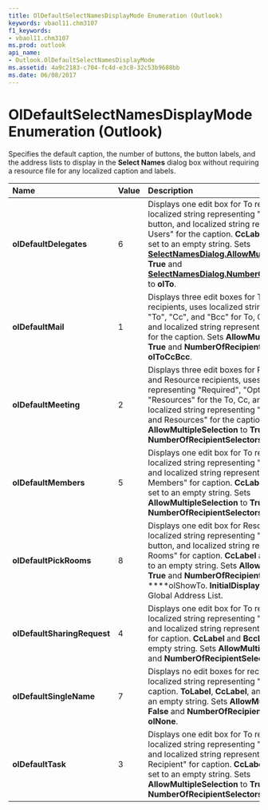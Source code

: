 ```yaml
---
title: OlDefaultSelectNamesDisplayMode Enumeration (Outlook)
keywords: vbaol11.chm3107
f1_keywords:
- vbaol11.chm3107
ms.prod: outlook
api_name:
- Outlook.OlDefaultSelectNamesDisplayMode
ms.assetid: 4a9c2183-c704-fc4d-e3c8-32c53b9688bb
ms.date: 06/08/2017
---
```



# OlDefaultSelectNamesDisplayMode Enumeration (Outlook)

Specifies the default caption, the number of buttons, the button labels, and the address lists to display in the **Select Names** dialog box without requiring a resource file for any localized caption and labels.



|**Name**|**Value**|**Description**|
|:-----|:-----|:-----|
| **olDefaultDelegates**|6|Displays one edit box for To recipients, uses localized string representing "Add" for the To button, and localized string representing "Add Users" for the caption. **CcLabel** and **BccLabel** are set to an empty string. Sets **[SelectNamesDialog.AllowMultipleSelection](selectnamesdialog-allowmultipleselection-property-outlook.md)** to **True** and **[SelectNamesDialog.NumberOfRecipientSelectors](selectnamesdialog-numberofrecipientselectors-property-outlook.md)** to **olTo**.|
| **olDefaultMail**|1|Displays three edit boxes for To, Cc, and Bcc recipients, uses localized strings representing "To", "Cc", and "Bcc" for To, Cc, and Bcc buttons, and localized string representing "Select Names" for the caption. Sets **AllowMultipleSelection** to **True** and **NumberOfRecipientSelectors** to **olToCcBcc**.|
| **olDefaultMeeting**|2|Displays three edit boxes for Required, Optional, and Resource recipients, uses localized strings representing "Required", "Optional", and "Resources" for the To, Cc, and Bcc buttons, and localized string representing "Select Attendees and Resources" for the caption. Sets **AllowMultipleSelection** to **True** and **NumberOfRecipientSelectors** to **olToCcBcc**.|
| **olDefaultMembers**|5|Displays one edit box for To recipients, uses localized string representing "To" for the To button, and localized string representing "Select Members" for caption. **CcLabel** and **BccLabel** are set to an empty string. Sets **AllowMultipleSelection** to **True** and **NumberOfRecipientSelectors** to **olTo**.|
| **olDefaultPickRooms**|8|Displays one edit box for Resource recipients, uses localized string representing "Rooms" for To button, and localized string representing "Select Rooms" for caption. **CcLabel** and **BccLabel** are set to an empty string. Sets **AllowMultipleSelection** to **True** and **NumberOfRecipientSelectors** to ****olShowTo. **InitialDisplayList** is set to the Global Address List.|
| **olDefaultSharingRequest**|4|Displays one edit box for To recipients, uses localized string representing "To" for To button, and localized string representing "Select Names" for caption. **CcLabel** and **BccLabel** are set to an empty string. Sets **AllowMultipleSelection** to **True** and **NumberOfRecipientSelectors** to **olTo**.|
| **olDefaultSingleName**|7|Displays no edit boxes for recipients, uses localized string representing "Select Name" for caption. **ToLabel**, **CcLabel**, and **Bcclabel** are set to an empty string. Sets **AllowMultipleSelection** to **False** and **NumberOfRecipientSelectors** to **olNone**. |
| **olDefaultTask**|3|Displays one edit box for To recipients, uses localized string representing "To" for To button, and localized string representing "Select Task Recipient" for caption. **CcLabel** and **BccLabel** are set to an empty string. Sets **AllowMultipleSelection** to **True** and **NumberOfRecipientSelectors** to **olTo**.|

